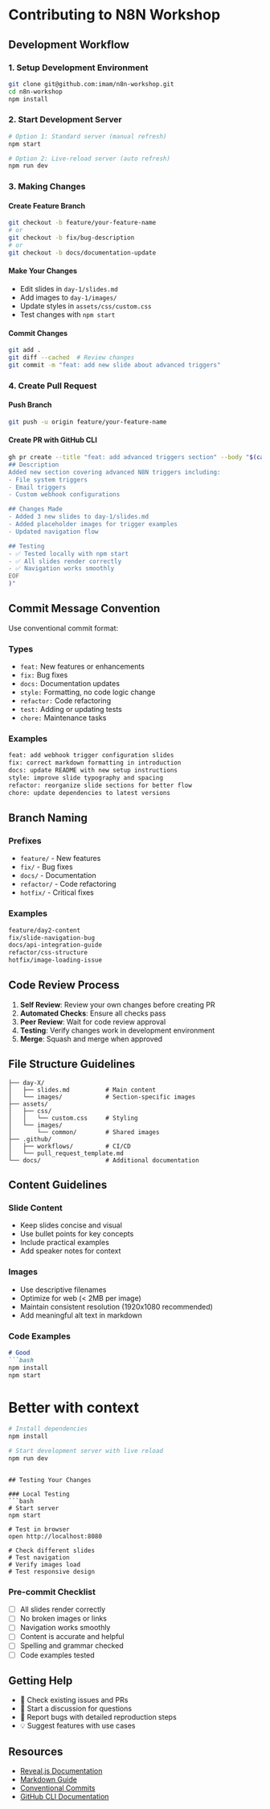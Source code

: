 # Contributing to N8N Workshop

## Development Workflow

### 1. Setup Development Environment
```bash
git clone git@github.com:imam/n8n-workshop.git
cd n8n-workshop
npm install
```

### 2. Start Development Server
```bash
# Option 1: Standard server (manual refresh)
npm start

# Option 2: Live-reload server (auto refresh)
npm run dev
```

### 3. Making Changes

#### Create Feature Branch
```bash
git checkout -b feature/your-feature-name
# or
git checkout -b fix/bug-description
# or
git checkout -b docs/documentation-update
```

#### Make Your Changes
- Edit slides in `day-1/slides.md`
- Add images to `day-1/images/`
- Update styles in `assets/css/custom.css`
- Test changes with `npm start`

#### Commit Changes
```bash
git add .
git diff --cached  # Review changes
git commit -m "feat: add new slide about advanced triggers"
```

### 4. Create Pull Request

#### Push Branch
```bash
git push -u origin feature/your-feature-name
```

#### Create PR with GitHub CLI
```bash
gh pr create --title "feat: add advanced triggers section" --body "$(cat <<'EOF'
## Description
Added new section covering advanced N8N triggers including:
- File system triggers
- Email triggers
- Custom webhook configurations

## Changes Made
- Added 3 new slides to day-1/slides.md
- Added placeholder images for trigger examples
- Updated navigation flow

## Testing
- ✅ Tested locally with npm start
- ✅ All slides render correctly
- ✅ Navigation works smoothly
EOF
)"
```

## Commit Message Convention

Use conventional commit format:

### Types
- `feat:` New features or enhancements
- `fix:` Bug fixes
- `docs:` Documentation updates
- `style:` Formatting, no code logic change
- `refactor:` Code refactoring
- `test:` Adding or updating tests
- `chore:` Maintenance tasks

### Examples
```bash
feat: add webhook trigger configuration slides
fix: correct markdown formatting in introduction
docs: update README with new setup instructions
style: improve slide typography and spacing
refactor: reorganize slide sections for better flow
chore: update dependencies to latest versions
```

## Branch Naming

### Prefixes
- `feature/` - New features
- `fix/` - Bug fixes
- `docs/` - Documentation
- `refactor/` - Code refactoring
- `hotfix/` - Critical fixes

### Examples
```bash
feature/day2-content
fix/slide-navigation-bug
docs/api-integration-guide
refactor/css-structure
hotfix/image-loading-issue
```

## Code Review Process

1. **Self Review**: Review your own changes before creating PR
2. **Automated Checks**: Ensure all checks pass
3. **Peer Review**: Wait for code review approval
4. **Testing**: Verify changes work in development environment
5. **Merge**: Squash and merge when approved

## File Structure Guidelines

```
├── day-X/
│   ├── slides.md          # Main content
│   └── images/            # Section-specific images
├── assets/
│   ├── css/
│   │   └── custom.css     # Styling
│   └── images/
│       └── common/        # Shared images
├── .github/
│   ├── workflows/         # CI/CD
│   └── pull_request_template.md
└── docs/                  # Additional documentation
```

## Content Guidelines

### Slide Content
- Keep slides concise and visual
- Use bullet points for key concepts
- Include practical examples
- Add speaker notes for context

### Images
- Use descriptive filenames
- Optimize for web (< 2MB per image)
- Maintain consistent resolution (1920x1080 recommended)
- Add meaningful alt text in markdown

### Code Examples
```markdown
# Good
```bash
npm install
npm start
```

# Better with context
```bash
# Install dependencies
npm install

# Start development server with live reload
npm run dev
```
```

## Testing Your Changes

### Local Testing
```bash
# Start server
npm start

# Test in browser
open http://localhost:8080

# Check different slides
# Test navigation
# Verify images load
# Test responsive design
```

### Pre-commit Checklist
- [ ] All slides render correctly
- [ ] No broken images or links
- [ ] Navigation works smoothly
- [ ] Content is accurate and helpful
- [ ] Spelling and grammar checked
- [ ] Code examples tested

## Getting Help

- 📖 Check existing issues and PRs
- 💬 Start a discussion for questions
- 🐛 Report bugs with detailed reproduction steps
- 💡 Suggest features with use cases

## Resources

- [Reveal.js Documentation](https://revealjs.com/)
- [Markdown Guide](https://www.markdownguide.org/)
- [Conventional Commits](https://www.conventionalcommits.org/)
- [GitHub CLI Documentation](https://cli.github.com/)